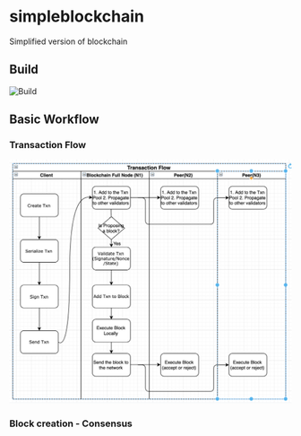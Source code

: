 # simpleblockchain
Simplified version of blockchain

## Build
![Build](https://github.com/Talentica/simpleblockchain/workflows/Build/badge.svg)

## Basic Workflow

### Transaction Flow

![Alt text](./docs/TransactionFlow.png?raw=true "Transaction Flow in a blockchain")

### Block creation - Consensus
